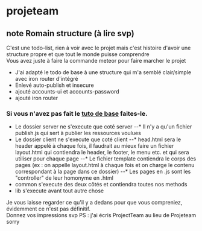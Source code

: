 # projeteam
## note Romain structure (à lire svp)

C'est une todo-list, rien à voir avec le projet mais c'est histoire d'avoir une structure propre et que tout le monde puisse comprendre<br>
Vous avez juste à faire la commande meteor pour faire marcher le projet<br>

* J'ai adapté le todo de base à une structure qui m'a semblé clair/simple avec iron router d'intégré
* Enlevé auto-publish et insecure
* ajouté accounts-ui et accounts-password
* ajouté iron router

### Si vous n'avez pas fait le [tuto de base](https://www.meteor.com/install) faites-le.

* Le dossier server ne s'execute que coté server
--* Il n'y a qu'un fichier publish.js qui sert à publier les ressources voulues
* Le dossier client ne s'execute que coté client
--* head.html sera le header appelé à chaque fois, il faudrait au mieux faire un fichier layout.html qui contiendra le header, le footer, le menu etc. et qui sera utiliser pour chaque page
--* Le fichier template contiendra le corps des pages (ex : on appelle layout.html à chaque fois et on charge le contenu correspondant à la page dans ce dossier)
--* Les pages en .js sont les "controller" de leur homonyme en .html
* common s'execute des deux côtés et contiendra toutes nos methods
* lib s'execute avant tout autre chose

Je vous laisse regarder ce qu'il y a dedans pour que vous compreniez, évidemment ce n'est pas définitif.<br>
Donnez vos impressions svp
PS : j'ai écris ProjectTeam au lieu de Projeteam sorry